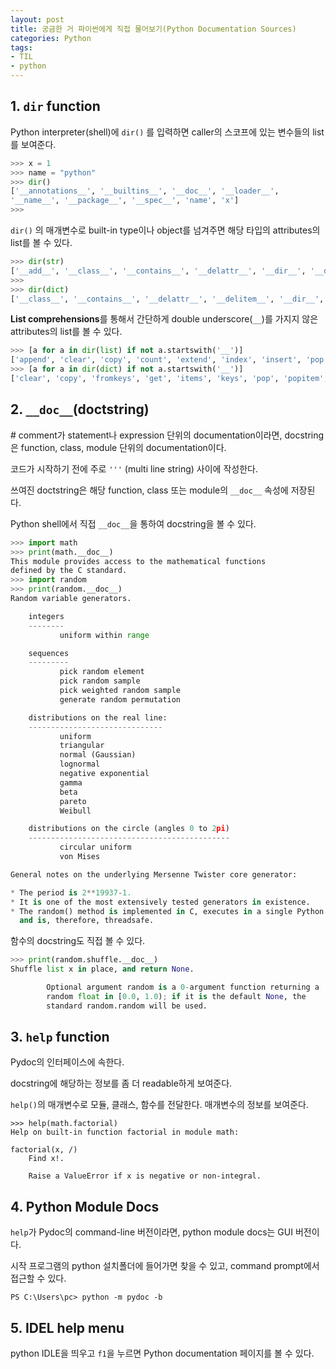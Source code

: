 ```yaml
---
layout: post 
title: 궁금한 거 파이썬에게 직접 물어보기(Python Documentation Sources)
categories: Python 
tags: 
- TIL
- python
---
```


## 1. `dir` function

Python interpreter(shell)에 `dir()` 를 입력하면 caller의 스코프에 있는 변수들의 list를 보여준다. 

```python
>>> x = 1
>>> name = "python"
>>> dir()
['__annotations__', '__builtins__', '__doc__', '__loader__',
'__name__', '__package__', '__spec__', 'name', 'x']
>>>
```

`dir()` 의 매개변수로 built-in type이나 object를 넘겨주면 해당 타입의 attributes의 list를 볼 수 있다.

```python
>>> dir(str)
['__add__', '__class__', '__contains__', '__delattr__', '__dir__', '__doc__', '__eq__', '__format__', '__ge__', '__getattribute__', '__getitem__', '__getnewargs__', '__gt__', '__hash__', '__init__', '__init_subclass__', '__iter__', '__le__', '__len__', '__lt__', '__mod__', '__mul__', '__ne__', '__new__', '__reduce__', '__reduce_ex__', '__repr__', '__rmod__', '__rmul__', '__setattr__', '__sizeof__', '__str__', '__subclasshook__', 'capitalize', 'casefold', 'center', 'count', 'encode', 'endswith', 'expandtabs', 'find', 'format', 'format_map', 'index', 'isalnum', 'isalpha', 'isascii', 'isdecimal', 'isdigit', 'isidentifier', 'islower', 'isnumeric', 'isprintable', 'isspace', 'istitle', 'isupper', 'join', 'ljust', 'lower', 'lstrip', 'maketrans', 'partition', 'replace', 'rfind', 'rindex', 'rjust', 'rpartition', 'rsplit', 'rstrip', 'split', 'splitlines', 'startswith', 'strip', 'swapcase', 'title', 'translate', 'upper', 'zfill']
>>> 
>>> dir(dict)
['__class__', '__contains__', '__delattr__', '__delitem__', '__dir__', '__doc__', '__eq__', '__format__', '__ge__', '__getattribute__', '__getitem__', '__gt__', '__hash__', '__init__', '__init_subclass__', '__iter__', '__le__', '__len__', '__lt__', '__ne__', '__new__', '__reduce__', '__reduce_ex__', '__repr__', '__reversed__', '__setattr__', '__setitem__', '__sizeof__', '__str__', '__subclasshook__', 'clear', 'copy', 'fromkeys', 'get', 'items', 'keys', 'pop', 'popitem', 'setdefault', 'update', 'values']
```

**List comprehensions**를 통해서 간단하게 double underscore(`__`)를 가지지 않은 attributes의 list를 볼 수 있다.

```python
>>> [a for a in dir(list) if not a.startswith('__')]
['append', 'clear', 'copy', 'count', 'extend', 'index', 'insert', 'pop', 'remove', 'reverse', 'sort']
>>> [a for a in dir(dict) if not a.startswith('__')]
['clear', 'copy', 'fromkeys', 'get', 'items', 'keys', 'pop', 'popitem', 'setdefault', 'update', 'values']
```

## 2. `__doc__`(doctstring)

\# comment가 statement나 expression 단위의 documentation이라면, docstring은 function, class, module 단위의 documentation이다.

코드가 시작하기 전에 주로 `'''` (multi line string) 사이에 작성한다. 

쓰여진 doctstring은 해당 function, class 또는 module의 `__doc__` 속성에 저장된다.

Python shell에서 직접 `__doc__`을 통하여 docstring을 볼 수 있다.

```python
>>> import math
>>> print(math.__doc__)
This module provides access to the mathematical functions
defined by the C standard.
>>> import random
>>> print(random.__doc__)
Random variable generators.

    integers
    --------
           uniform within range

    sequences
    ---------
           pick random element
           pick random sample
           pick weighted random sample
           generate random permutation

    distributions on the real line:
    ------------------------------
           uniform
           triangular
           normal (Gaussian)
           lognormal
           negative exponential
           gamma
           beta
           pareto
           Weibull

    distributions on the circle (angles 0 to 2pi)
    ---------------------------------------------
           circular uniform
           von Mises

General notes on the underlying Mersenne Twister core generator:

* The period is 2**19937-1.
* It is one of the most extensively tested generators in existence.
* The random() method is implemented in C, executes in a single Python step,
  and is, therefore, threadsafe.
```

함수의 docstring도 직접 볼 수 있다. 

```python
>>> print(random.shuffle.__doc__)
Shuffle list x in place, and return None.

        Optional argument random is a 0-argument function returning a
        random float in [0.0, 1.0); if it is the default None, the
        standard random.random will be used.
```

## 3. `help` function

Pydoc의 인터페이스에 속한다.

docstring에 해당하는 정보를 좀 더 readable하게 보여준다.

`help()`의 매개변수로 모듈, 클래스, 함수를 전달한다. 매개변수의 정보를 보여준다.

```
>>> help(math.factorial)
Help on built-in function factorial in module math:

factorial(x, /)
    Find x!.
    
    Raise a ValueError if x is negative or non-integral.
```

## 4. Python Module Docs

`help`가 Pydoc의 command-line 버전이라면, python module docs는 GUI 버전이다.

시작 프로그램의 python 설치폴더에 들어가면 찾을 수 있고, command prompt에서 접근할 수 있다. 

```
PS C:\Users\pc> python -m pydoc -b
```

## 5. IDEL help menu

python IDLE을 띄우고 `f1`을 누르면 Python documentation 페이지를 볼 수 있다.
